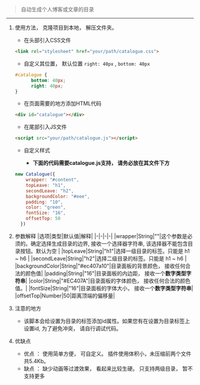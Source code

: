 > 自动生成个人博客或文章的目录

---

1. 使用方法， 克隆项目到本地， 解压文件夹。

    - 在头部引入CSS文件
    
    ```html
    <link rel="stylesheet" href="your/path/catalogue.css">
    ```
    
    - 自定义其位置， 默认位置 ` right: 40px ` , `bottom: 40px`
    ```css
    #catalogue {
          bottom: 40px;
          right: 40px;
    }
    ```
    
    - 在页面需要的地方添加HTML代码
    ```html
    <div id="catalogue"></div>
    ```
    
    - 在尾部引入JS文件
    ```html
    <script src="your/path/catalogue.js"></script>    
    ```
    - 自定义样式
    
        - **下面的代码需要catalogue.js支持， 请务必放在其文件下方**
    ```javascript
    new Catalogue({
        wrapper: "#content",
        topLeave: "h1",
        secondLeave: "h2",
        backgroundColor: "#eee",
        padding: "10",
        color: "green",
        fontSize: "16",
        offsetTop: 50
      })
    ```
    
2. 参数解释
    |选项|类型|默认值|解释|
    |-|-|-|-|
    |wrapper|String|""|这个参数是必须的。确定选择生成目录的边界, 接收一个选择器字符串, 该选择器不能包含目录按钮。默认为空 |
    |topLeave|String|"h1"|选择一级目录的标签。只能是 h1 ~ h6 |
    |secondLeave|String|"h2"|选择二级目录的标签。只能是 h1 ~ h6 |
    |backgroundColor|String|"#ec407a10"|目录面板的背景颜色， 接收任何合法的颜色值|
    |padding|String|"16"|目录面板的内边距， 接收一个**数字类型字符串**|
    |color|String|"#EC407A"|目录面板的字体颜色， 接收任何合法的颜色值。|
    |fontSize|String|"16"|目录面板的字体大小， 接收一个**数字类型字符串**|
    |offsetTop|Number|50|距离顶端的偏移量|
    
    
3. 注意的地方
    - 该脚本会给设置为目录的标签添加id属性。如果您有在设置为目录标签上设置id, 为了避免冲突， 请自行调试代码。
    
4. 优缺点
    - 优点 ： 使用简单方便， 可自定义。 插件使用体积小，未压缩前两个文件共5.4Kb。
    - 缺点 ： 缺少动画等过渡效果， 看起来比较生硬。 只支持两级目录， 暂不支持更多

